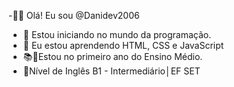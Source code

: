 -👋🏻 Olá! Eu sou @Danidev2006
- 👀 Estou iniciando no mundo da programação.
- 🌱 Eu estou aprendendo HTML, CSS e JavaScript
- 📚📐Estou no primeiro ano do Ensino Médio.
- 📑Nível de Inglês B1 - Intermediário│EF SET
<!---
Danidev2006/Danidev2006 is a ✨ special ✨ repository because its `README.md` (this file) appears on your GitHub profile.
You can click the Preview link to take a look at your changes.
--->
